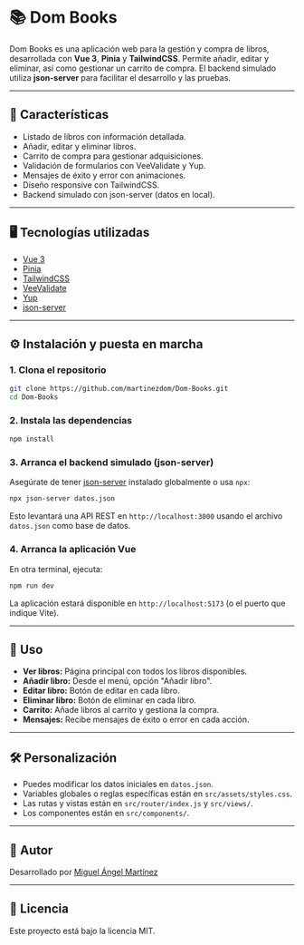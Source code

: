 # 📚 Dom Books

Dom Books es una aplicación web para la gestión y compra de libros, desarrollada con **Vue 3**, **Pinia** y **TailwindCSS**. Permite añadir, editar y eliminar, así como gestionar un carrito de compra. El backend simulado utiliza **json-server** para facilitar el desarrollo y las pruebas.

---

## 🚀 Características

- Listado de libros con información detallada.
- Añadir, editar y eliminar libros.
- Carrito de compra para gestionar adquisiciones.
- Validación de formularios con VeeValidate y Yup.
- Mensajes de éxito y error con animaciones.
- Diseño responsive con TailwindCSS.
- Backend simulado con json-server (datos en local).

---

## 🖥️ Tecnologías utilizadas

- [Vue 3](https://vuejs.org/)
- [Pinia](https://pinia.vuejs.org/)
- [TailwindCSS](https://tailwindcss.com/)
- [VeeValidate](https://vee-validate.logaretm.com/)
- [Yup](https://github.com/jquense/yup)
- [json-server](https://github.com/typicode/json-server)

---

## ⚙️ Instalación y puesta en marcha

### 1. Clona el repositorio

```sh
git clone https://github.com/martinezdom/Dom-Books.git
cd Dom-Books
```

### 2. Instala las dependencias

```sh
npm install
```

### 3. Arranca el backend simulado (json-server)

Asegúrate de tener [json-server](https://github.com/typicode/json-server) instalado globalmente o usa `npx`:

```sh
npx json-server datos.json
```

Esto levantará una API REST en `http://localhost:3000` usando el archivo `datos.json` como base de datos.

### 4. Arranca la aplicación Vue

En otra terminal, ejecuta:

```sh
npm run dev
```

La aplicación estará disponible en `http://localhost:5173` (o el puerto que indique Vite).

---

## 📝 Uso

- **Ver libros:** Página principal con todos los libros disponibles.
- **Añadir libro:** Desde el menú, opción "Añadir libro".
- **Editar libro:** Botón de editar en cada libro.
- **Eliminar libro:** Botón de eliminar en cada libro.
- **Carrito:** Añade libros al carrito y gestiona la compra.
- **Mensajes:** Recibe mensajes de éxito o error en cada acción.

---

## 🛠️ Personalización

- Puedes modificar los datos iniciales en `datos.json`.
- Variables globales o reglas específicas están en `src/assets/styles.css`.
- Las rutas y vistas están en `src/router/index.js` y `src/views/`.
- Los componentes están en `src/components/`.

---

## 🤝 Autor

Desarrollado por [Miguel Ángel Martínez](https://github.com/martinezdom)  

---

## 📄 Licencia

Este proyecto está bajo la licencia MIT.